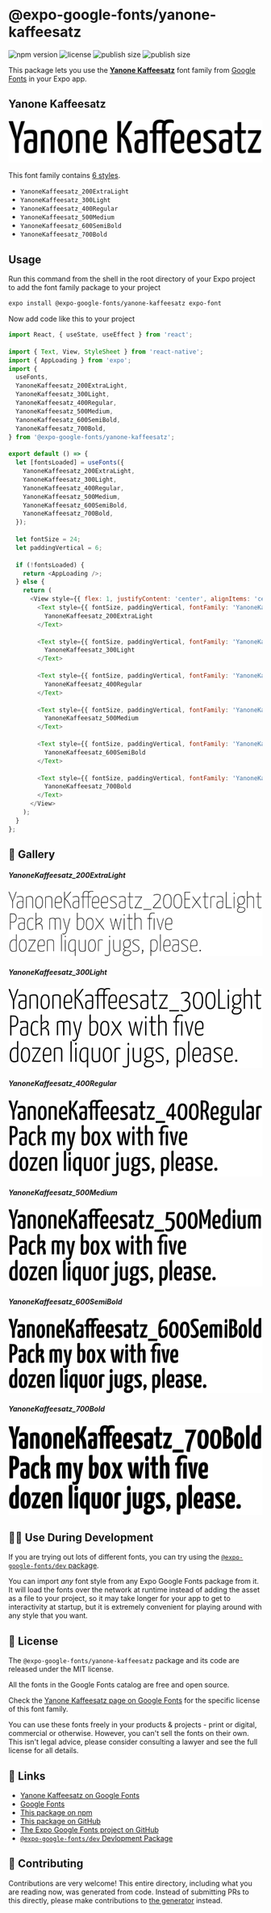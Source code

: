 # @expo-google-fonts/yanone-kaffeesatz

![npm version](https://flat.badgen.net/npm/v/@expo-google-fonts/yanone-kaffeesatz)
![license](https://flat.badgen.net/github/license/expo/google-fonts)
![publish size](https://flat.badgen.net/packagephobia/install/@expo-google-fonts/yanone-kaffeesatz)
![publish size](https://flat.badgen.net/packagephobia/publish/@expo-google-fonts/yanone-kaffeesatz)

This package lets you use the [**Yanone Kaffeesatz**](https://fonts.google.com/specimen/Yanone+Kaffeesatz) font family from [Google Fonts](https://fonts.google.com/) in your Expo app.

## Yanone Kaffeesatz

![Yanone Kaffeesatz](./font-family.png)

This font family contains [6 styles](#-gallery).

- `YanoneKaffeesatz_200ExtraLight`
- `YanoneKaffeesatz_300Light`
- `YanoneKaffeesatz_400Regular`
- `YanoneKaffeesatz_500Medium`
- `YanoneKaffeesatz_600SemiBold`
- `YanoneKaffeesatz_700Bold`

## Usage

Run this command from the shell in the root directory of your Expo project to add the font family package to your project
```sh
expo install @expo-google-fonts/yanone-kaffeesatz expo-font
```

Now add code like this to your project
```js
import React, { useState, useEffect } from 'react';

import { Text, View, StyleSheet } from 'react-native';
import { AppLoading } from 'expo';
import {
  useFonts,
  YanoneKaffeesatz_200ExtraLight,
  YanoneKaffeesatz_300Light,
  YanoneKaffeesatz_400Regular,
  YanoneKaffeesatz_500Medium,
  YanoneKaffeesatz_600SemiBold,
  YanoneKaffeesatz_700Bold,
} from '@expo-google-fonts/yanone-kaffeesatz';

export default () => {
  let [fontsLoaded] = useFonts({
    YanoneKaffeesatz_200ExtraLight,
    YanoneKaffeesatz_300Light,
    YanoneKaffeesatz_400Regular,
    YanoneKaffeesatz_500Medium,
    YanoneKaffeesatz_600SemiBold,
    YanoneKaffeesatz_700Bold,
  });

  let fontSize = 24;
  let paddingVertical = 6;

  if (!fontsLoaded) {
    return <AppLoading />;
  } else {
    return (
      <View style={{ flex: 1, justifyContent: 'center', alignItems: 'center' }}>
        <Text style={{ fontSize, paddingVertical, fontFamily: 'YanoneKaffeesatz_200ExtraLight' }}>
          YanoneKaffeesatz_200ExtraLight
        </Text>

        <Text style={{ fontSize, paddingVertical, fontFamily: 'YanoneKaffeesatz_300Light' }}>
          YanoneKaffeesatz_300Light
        </Text>

        <Text style={{ fontSize, paddingVertical, fontFamily: 'YanoneKaffeesatz_400Regular' }}>
          YanoneKaffeesatz_400Regular
        </Text>

        <Text style={{ fontSize, paddingVertical, fontFamily: 'YanoneKaffeesatz_500Medium' }}>
          YanoneKaffeesatz_500Medium
        </Text>

        <Text style={{ fontSize, paddingVertical, fontFamily: 'YanoneKaffeesatz_600SemiBold' }}>
          YanoneKaffeesatz_600SemiBold
        </Text>

        <Text style={{ fontSize, paddingVertical, fontFamily: 'YanoneKaffeesatz_700Bold' }}>
          YanoneKaffeesatz_700Bold
        </Text>
      </View>
    );
  }
};

```

## 🔡 Gallery

##### YanoneKaffeesatz_200ExtraLight
![YanoneKaffeesatz_200ExtraLight](./YanoneKaffeesatz_200ExtraLight.ttf.png)

##### YanoneKaffeesatz_300Light
![YanoneKaffeesatz_300Light](./YanoneKaffeesatz_300Light.ttf.png)

##### YanoneKaffeesatz_400Regular
![YanoneKaffeesatz_400Regular](./YanoneKaffeesatz_400Regular.ttf.png)

##### YanoneKaffeesatz_500Medium
![YanoneKaffeesatz_500Medium](./YanoneKaffeesatz_500Medium.ttf.png)

##### YanoneKaffeesatz_600SemiBold
![YanoneKaffeesatz_600SemiBold](./YanoneKaffeesatz_600SemiBold.ttf.png)

##### YanoneKaffeesatz_700Bold
![YanoneKaffeesatz_700Bold](./YanoneKaffeesatz_700Bold.ttf.png)


## 👩‍💻 Use During Development

If you are trying out lots of different fonts, you can try using the [`@expo-google-fonts/dev` package](https://github.com/expo/google-fonts/tree/master/font-packages/dev#readme).

You can import *any* font style from any Expo Google Fonts package from it. It will load the fonts
over the network at runtime instead of adding the asset as a file to your project, so it may take longer
for your app to get to interactivity at startup, but it is extremely convenient
for playing around with any style that you want.

## 📖 License

The `@expo-google-fonts/yanone-kaffeesatz` package and its code are released under the MIT license.

All the fonts in the Google Fonts catalog are free and open source.

Check the [Yanone Kaffeesatz page on Google Fonts](https://fonts.google.com/specimen/Yanone+Kaffeesatz) for the specific license of this font family.

You can use these fonts freely in your products & projects - print or digital, commercial or otherwise. However, you can't sell the fonts on their own. This isn't legal advice, please consider consulting a lawyer and see the full license for all details.

## 🔗 Links

- [Yanone Kaffeesatz on Google Fonts](https://fonts.google.com/specimen/Yanone+Kaffeesatz)
- [Google Fonts](https://fonts.google.com/)
- [This package on npm](https://www.npmjs.com/package/@expo-google-fonts/yanone-kaffeesatz)
- [This package on GitHub](https://github.com/expo/google-fonts/tree/master/font-packages/yanone-kaffeesatz)
- [The Expo Google Fonts project on GitHub](https://github.com/expo/google-fonts)
- [`@expo-google-fonts/dev` Devlopment Package](https://github.com/expo/google-fonts/tree/master/font-packages/dev)

## 🤝 Contributing

Contributions are very welcome! This entire directory, including what you are reading now, was generated from code. Instead of submitting PRs to this directly, please make contributions to [the generator](https://github.com/expo/google-fonts/tree/master/packages/generator) instead.
